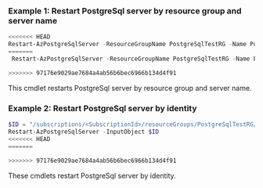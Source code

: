 ### Example 1: Restart PostgreSql server by resource group and server name
```powershell
<<<<<<< HEAD
Restart-AzPostgreSqlServer -ResourceGroupName PostgreSqlTestRG -Name PostgreSqlTestServer
=======
 Restart-AzPostgreSqlServer -ResourceGroupName PostgreSqlTestRG -Name PostgreSqlTestServer

>>>>>>> 97176e9029ae7684a4ab56b6bec6966b134d4f91
```

This cmdlet restarts PostgreSql server by resource group and server name.

### Example 2: Restart PostgreSql server by identity
```powershell
$ID = "/subscriptions/<SubscriptionId>/resourceGroups/PostgreSqlTestRG/providers/Microsoft.DBforPostgreSQL/servers/PostgreSqlTestServer/restart"
Restart-AzPostgreSqlServer -InputObject $ID
<<<<<<< HEAD
=======
 
>>>>>>> 97176e9029ae7684a4ab56b6bec6966b134d4f91
```

These cmdlets restart PostgreSql server by identity.